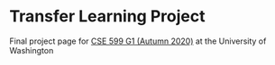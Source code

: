 # Transfer Learning Project
Final project page for [CSE 599 G1 (Autumn 2020)](https://github.com/pjreddie/uwnet) at the University of Washington
